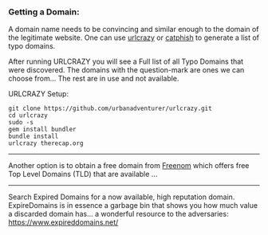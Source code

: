 
### Getting a Domain:

A domain name needs to be convincing and similar enough to the domain of the legitimate website. One can use [urlcrazy](https://github.com/urbanadventurer/urlcrazy) or [catphish](https://github.com/ring0lab/catphish) to generate a list of typo domains.

After running URLCRAZY you will see a Full list of all Typo Domains that were discovered. The domains with the question-mark are ones we can choose from... The rest are in use and not available. 

URLCRAZY Setup:

``` 
git clone https://github.com/urbanadventurer/urlcrazy.git
cd urlcrazy
sudo -s
gem install bundler
bundle install
urlcrazy therecap.org
```

***

Another option is to obtain a free domain from [Freenom](https://www.freenom.com/en/index.html?lang=en) which offers free Top Level Domains (TLD) that are available ...


***

Search Expired Domains for a now available, high reputation domain. ExpireDomains is in essence a garbage bin that shows you how much value a discarded domain has... a wonderful resource to the adversaries: 
https://www.expireddomains.net/






